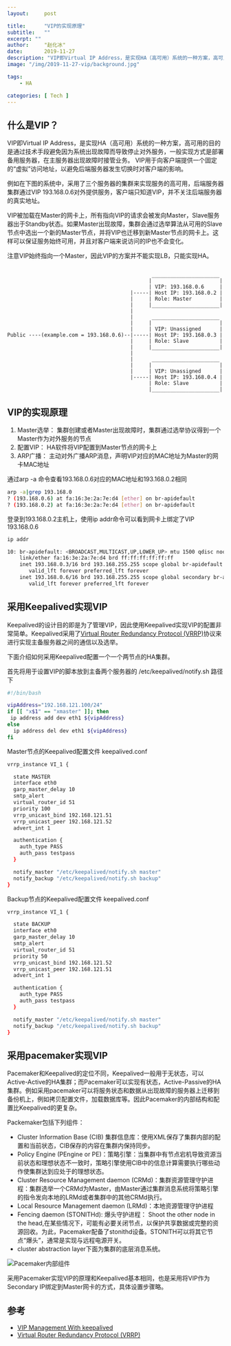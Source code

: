 ```yaml
---
layout:     post

title:      "VIP的实现原理"
subtitle:   ""
excerpt: ""
author:     "赵化冰"
date:       2019-11-27
description: "VIP即Virtual IP Address，是实现HA（高可用）系统的一种方案，高可用的目的是通过技术手段避免因为系统出现故障而导致停止对外服务，一般实现方式是部署备用服务器，在主服务器出现故障时接管业务。 VIP用于向客户端提供一个固定的“虚拟”访问地址，以避免后端服务器发生切换时对客户端的影响。"
image: "/img/2019-11-27-vip/background.jpg"

tags:
    - HA

categories: [ Tech ]
---
```


## 什么是VIP？

VIP即Virtual IP Address，是实现HA（高可用）系统的一种方案，高可用的目的是通过技术手段避免因为系统出现故障而导致停止对外服务，一般实现方式是部署备用服务器，在主服务器出现故障时接管业务。 VIP用于向客户端提供一个固定的“虚拟”访问地址，以避免后端服务器发生切换时对客户端的影响。

例如在下图的系统中，采用了三个服务器的集群来实现服务的高可用，后端服务器集群通过VIP 193.168.0.6对外提供服务，客户端只知道VIP，并不关注后端服务器的真实地址。

VIP被加载在Master的网卡上，所有指向VIP的请求会被发向Master，Slave服务器出于Standby状态。如果Master出现故障，集群会通过选举算法从可用的Slave节点中选出一个新的Master节点，并将VIP也迁移到新Master节点的网卡上。这样可以保证服务始终可用，并且对客户端来说访问的IP也不会变化。

注意VIP始终指向一个Master，因此VIP的方案并不能实现LB，只能实现HA。

```

                                               ______________________
                                              |                      |
                                              | VIP: 193.168.0.6     |
                                        |-----| Host IP: 193.168.0.2 |
                                        |     | Role: Master         |
                                        |     |______________________|
                                        |
                                        |      ______________________
                                        |     |                      |
                                        |     | VIP: Unassigned      |
Public ----(example.com = 193.168.0.6)--|-----| Host IP: 193.168.0.3 |
                                        |     | Role: Slave          |
                                        |     |______________________|
                                        |
                                        |      ______________________
                                        |     |                      |
                                        |     | VIP: Unassigned      |
                                        |-----| Host IP: 193.168.0.4 |
                                              | Role: Slave          |
                                              |______________________|
```

## VIP的实现原理

1. Master选举： 集群创建或者Master出现故障时，集群通过选举协议得到一个Master作为对外服务的节点
2. 配置VIP： HA软件将VIP配置到Master节点的网卡上
3. ARP广播： 主动对外广播ARP消息，声明VIP对应的MAC地址为Master的网卡MAC地址

通过arp -a 命令查看193.168.0.6对应的MAC地址和193.168.0.2相同

```bash
arp -a|grep 193.168.0
? (193.168.0.6) at fa:16:3e:2a:7e:d4 [ether] on br-apidefault
? (193.168.0.2) at fa:16:3e:2a:7e:d4 [ether] on br-apidefault
```

登录到193.168.0.2主机上，使用ip addr命令可以看到网卡上绑定了VIP 193.168.0.6

```bash
ip addr

10: br-apidefault: <BROADCAST,MULTICAST,UP,LOWER_UP> mtu 1500 qdisc noqueue state UNKNOWN group default qlen 1000
    link/ether fa:16:3e:2a:7e:d4 brd ff:ff:ff:ff:ff:ff
    inet 193.168.0.3/16 brd 193.168.255.255 scope global br-apidefault
       valid_lft forever preferred_lft forever
    inet 193.168.0.6/16 brd 193.168.255.255 scope global secondary br-apidefault
       valid_lft forever preferred_lft forever
```

## 采用Keepalived实现VIP

Keepalived的设计目的即是为了管理VIP，因此使用Keepalived实现VIP的配置非常简单。Keepalived采用了[Virtual Router Redundancy Protocol (VRRP)](https://rascaldev.io/2017/12/23/vip-management-with-keepalived/)协议来进行实现主备服务器之间的通信以及选举。

下面介绍如何采用Keepalived配置一个一个两节点的HA集群。

首先将用于设置VIP的脚本放到主备两个服务器的 /etc/keepalived/notify.sh 路径下

```bash
#!/bin/bash

vipAddress="192.168.121.100/24"
if [[ "x$1" == "xmaster" ]]; then
 ip address add dev eth1 ${vipAddress}
else
  ip address del dev eth1 ${vipAddress}
fi
```

Master节点的Keepalived配置文件 keepalived.conf

```bash
vrrp_instance VI_1 {

  state MASTER
  interface eth0
  garp_master_delay 10
  smtp_alert
  virtual_router_id 51
  priority 100
  vrrp_unicast_bind 192.168.121.51
  vrrp_unicast_peer 192.168.121.52
  advert_int 1

  authentication {
    auth_type PASS
    auth_pass testpass
  }

  notify_master "/etc/keepalived/notify.sh master"
  notify_backup "/etc/keepalived/notify.sh backup"
}
```

Backup节点的Keepalived配置文件 keepalived.conf

```bash
vrrp_instance VI_1 {

  state BACKUP
  interface eth0
  garp_master_delay 10
  smtp_alert
  virtual_router_id 51
  priority 50
  vrrp_unicast_bind 192.168.121.52
  vrrp_unicast_peer 192.168.121.51
  advert_int 1

  authentication {
    auth_type PASS
    auth_pass testpass
  }

  notify_master "/etc/keepalived/notify.sh master"
  notify_backup "/etc/keepalived/notify.sh backup"
}
```

## 采用pacemaker实现VIP

Pacemaker和Keepalived的定位不同，Keepalived一般用于无状态，可以Active-Active的HA集群；而Pacemaker可以实现有状态，Active-Passive的HA集群。例如采用pacemaker可以将服务状态和数据从出现故障的服务器上迁移到备份机上，例如拷贝配置文件，加载数据库等。因此Pacemaker的内部结构和配置比Keepalived的更复杂。

Packemaker包括下列组件：

* Cluster Information Base (CIB) 集群信息库：使用XML保存了集群内部的配置和当前状态，CIB保存的内容在集群内保持同步。
* Policy Engine (PEngine or PE)：策略引擎：当集群中有节点宕机导致资源当前状态和理想状态不一致时，策略引擎使用CIB中的信息计算需要执行哪些动作使集群达到应处于的理想状态。
* Cluster Resource Management daemon (CRMd)：集群资源管理守护进程：集群选举一个CRMd为Master，由Master通过集群消息系统将策略引擎的指令发向本地的LRMd或者集群中的其他CRMd执行。
* Local Resource Management daemon (LRMd)：本地资源管理守护进程
* Fencing daemon (STONITHd): 爆头守护进程： Shoot the other node in the head,在某些情况下，可能有必要关闭节点，以保护共享数据或完整的资源回收。为此，Pacemaker配备了stonithd设备。STONITH可以将其它节点“爆头”，通常是实现与远程电源开关。
* cluster abstraction layer下面为集群的底层消息系统。

![Pacemaker内部组件](https://clusterlabs.org/pacemaker/doc/en-US/Pacemaker/1.1/html/Clusters_from_Scratch/images/pcmk-internals.png)

采用Pacemaker实现VIP的原理和Keepalived基本相同，也是采用将VIP作为Secondary IP绑定到Master网卡的方式，具体设置步骤略。

## 参考

* [VIP Management With keepalived](https://rascaldev.io/2017/12/23/vip-management-with-keepalived/)
* [Virtual Router Redundancy Protocol (VRRP)](https://tools.ietf.org/html/rfc3768)
